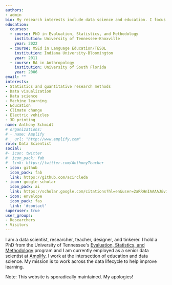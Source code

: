 ```yaml
---
authors:
- admin
bio: My research interests include data science and education. I focus on statistics, research methods, data visualization, and machine learning.
education:
  courses:
  - course: PhD in Evaluation, Statistics, and Methodology
    institution: University of Tennessee-Knoxville
    year: 2022
  - course: MSEd in Language Education/TESOL
    institution: Indiana University-Bloomington
    year: 2011
  - course: BA in Anthropology
    institution: University of South Florida
    year: 2006
email: ""
interests:
- Statistics and quantitative research methods
- Data visualization
- Data science
- Machine learning
- Education
- Climate change
- Electric vehicles
- 3D printing
name: Anthony Schmidt
# organizations:
# - name: Amplify
#   url: "http://www.amplify.com"
role: Data Scientist
social:
#- icon: twitter
#  icon_pack: fab
#  link: https://twitter.com/AnthonyTeacher
- icon: github
  icon_pack: fab
  link: https://github.com/acircleda
- icon: google-scholar
  icon_pack: ai
  link: https://scholar.google.com/citations?hl=en&user=2aRRHnIAAAAJ&view_op=list_works&sortby=pubdate
- icon: envelope
  icon_pack: fas
  link: '#contact'
superuser: true
user_groups:
- Researchers
- Visitors
---
```


I am a data scientist, researcher, teacher, designer, and tinkerer. I hold a  PhD from the University of Tennessee's [Evaluation, Statistics, and Methodology](https://elps.utk.edu/evaluation-statistics-methodology-phd/) program and I am currently employed as a senior data scientist at [Amplify](http://www.amplify.com/). I work at the intersection of education and data science. My mission is to work across the data lifecycle to help improve learning. 

Note: This website is sporadically maintained. My apologies!